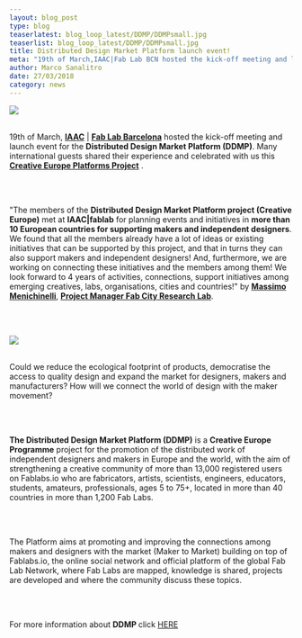 ```yaml
---
layout: blog_post
type: blog
teaserlatest: blog_loop_latest/DDMP/DDMPsmall.jpg
teaserlist: blog_loop_latest/DDMP/DDMPsmall.jpg
title: Distributed Design Market Platform launch event!
meta: "19th of March,IAAC|Fab Lab BCN hosted the kick-off meeting and launch event for the Distributed Design Market Platform (DDMP); many international guests shared their experience and celebrated with us this Creative Europe Platforms Project."
author: Marco Sanalitro
date: 27/03/2018 
category: news
---
```


<img src="https://fablabbcn.org/img/blog/blog_loop_latest/DDMP/02.jpg"><br><br>

<p>19th of March, <strong><a href="https://iaac.net/" target="blank">IAAC</a></strong> | <strong><a href="https://fablabbcn.org/index.html" target="blank">Fab Lab Barcelona</a></strong> hosted the kick-off meeting and launch event for the <strong>Distributed Design Market Platform (DDMP)</strong>. Many international guests shared their experience and celebrated with us this <strong><a href="https://ec.europa.eu/programmes/creative-europe/" target="blank">Creative Europe Platforms Project</a></strong> .</p><br><br>

<p>"The members of the <strong>Distributed Design Market Platform project (Creative Europe)</strong> met at <strong>IAAC|fablab</strong> for planning events and initiatives in <strong>more than 10 European countries for supporting makers and independent designers</strong>. We found that all the members already have a lot of ideas or existing initiatives that can be supported by this project, and that in turns they can also support makers and independent designers! And, furthermore, we are working on connecting these initiatives and the members among them! We look forward to 4 years of activities, connections, support initiatives among emerging creatives, labs, organisations, cities and countries!" by <strong><a href="https://iaac.net/people/massimo-menichinelli/" target="blank">Massimo Menichinelli</a></strong>, <strong><a href="http://fab.city/" target="blank">Project Manager Fab City Research Lab</a></strong>.</p><br><br>

<img src="https://fablabbcn.org/img/blog/blog_loop_latest/DDMP/03.jpg"><br><br>

<p>Could we reduce the ecological footprint of products, democratise the access to quality design and expand the market for designers, makers and manufacturers?
How will we connect the world of design with the maker movement?</p><br><br>

<p><strong>The Distributed Design Market Platform (DDMP)</strong> is a <strong>Creative Europe Programme</strong> project for the promotion of the distributed work of independent designers and makers in Europe and the world, with the aim of strengthening a creative community of more than 13,000 registered users on Fablabs.io who are fabricators, artists, scientists, engineers, educators, students, amateurs, professionals, ages 5 to 75+, located in more than 40 countries in more than 1,200 Fab Labs. </p><br><br>

<p>The Platform aims at promoting and improving the connections among makers and designers with the market (Maker to Market) building on top of Fablabs.io, the online social network and official platform of the global Fab Lab Network, where Fab Labs are mapped, knowledge is shared, projects are developed and where the community discuss these topics.</p><br><br>

<p>For more information about <strong>DDMP </strong>click <a href="https://iaac.net/iaac/european-projects/distributed-design-market-platform/" target="blank">HERE</a> </p><br><br>




 